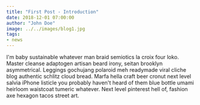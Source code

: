 ```yaml
---
title: "First Post - Introduction"
date: 2018-12-01 07:00:00
author: "John Doe"
image: ../../images/blog1.jpg
tags: 
- news
---
```


I'm baby sustainable whatever man braid semiotics la croix four loko. Master cleanse adaptogen artisan beard irony, seitan brooklyn asymmetrical. Leggings gochujang polaroid meh readymade viral cliche blog authentic schlitz cloud bread. Marfa hella craft beer cronut next level salvia iPhone listicle you probably haven't heard of them blue bottle umami heirloom waistcoat tumeric whatever. Next level pinterest hell of, fashion axe hexagon tacos street art.